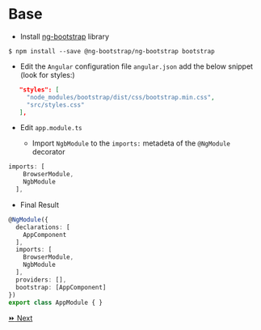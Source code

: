 # Base

* Install [ng-bootstrap](https://ng-bootstrap.github.io) library

```
$ npm install --save @ng-bootstrap/ng-bootstrap bootstrap
```

* Edit the `Angular` configuration file `angular.json` add the below snippet (look for styles:)

```json
   "styles": [
     "node_modules/bootstrap/dist/css/bootstrap.min.css",
     "src/styles.css"
   ],
```


* Edit `app.module.ts`

   - Import `NgbModule` to the `imports:` metadeta of the `@NgModule` decorator

```typescript
imports: [
    BrowserModule,
    NgbModule
  ],
```

* Final Result

```typescript
@NgModule({
  declarations: [
    AppComponent
  ],
  imports: [
    BrowserModule,
    NgbModule
  ],
  providers: [],
  bootstrap: [AppComponent]
})
export class AppModule { }
```

[:fast_forward: Next ](navbar.md)

